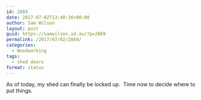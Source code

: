 ```yaml
---
id: 2869
date: 2017-07-02T13:40:16+00:00
author: Sam Wilson
layout: post
guid: https://samwilson.id.au/?p=2869
permalink: /2017/07/02/2869/
categories:
  - Woodworking
tags:
  - shed doors
format: status
---
```

As of today, my shed can finally be locked up. &nbsp;Time now to decide where to put things.